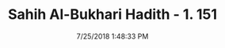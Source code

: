 ---
title        : "Sahih Al-Bukhari Hadith - 1. 151"
date         : 7/25/2018 1:48:33 PM
draft        : false
type         : "hadith"
layout       : "hadith"
BookCode     : "SHB"
VolumeNumber : "1"
HadithNumber : "151"
categories  :  ["Ablution-Defecating in the houses"]
tags  :  ["Abdullah bin Umar"]
---